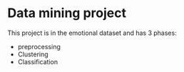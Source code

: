 

# Data mining project

This project is in the emotional dataset and has 3 phases:
* preprocessing
* Clustering
* Classification
